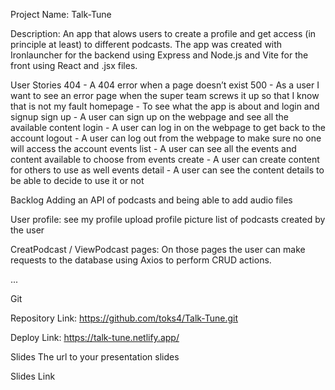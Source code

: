 Project Name:
Talk-Tune

Description:
An app that alows users to create a profile and get access (in principle at least) to different podcasts.
The app was created with Ironlauncher for the backend using Express and Node.js and Vite for the front using React and .jsx files.


User Stories
404 - A 404 error when a page doesn’t exist
500 - As a user I want to see an error page when the super team screws it up so that I know that is not my fault
homepage - To see what the app is about and login and signup
sign up - A user can sign up on the webpage and see all the available content
login - A user can log in on the webpage to get back to the account
logout - A user can log out from the webpage to make sure no one will access the account
events list - A user can see all the events and content available to choose from
events create - A user can create content for others to use as well
events detail - A user can see the content details to be able to decide to use it or not

Backlog
Adding an API of podcasts and being able to add audio files 

User profile:
see my profile
upload profile picture
list of podcasts created by the user

CreatPodcast / ViewPodcast  pages:
On those pages the user can make requests to the database using Axios to perform CRUD actions. 

...

Git

Repository Link: https://github.com/toks4/Talk-Tune.git

Deploy Link: https://talk-tune.netlify.app/

Slides
The url to your presentation slides

Slides Link
